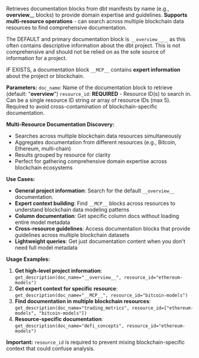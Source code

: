 Retrieves documentation blocks from dbt manifests by name (e.g., __overview____ blocks) to provide domain expertise and guidelines. **Supports multi-resource operations** - can search across multiple blockchain data resources to find comprehensive documentation.

The DEFAULT and primary documentation block is `__overview____` as this often contains descriptive information about the dbt project. This is not comprehensive and should not be relied on as the sole source of information for a project.  

IF EXISTS, a documentation block `__MCP__` contains **expert information** about the project or blockchain.  

**Parameters:**
`doc_name`: Name of the documentation block to retrieve (default: "__overview__")
`resource_id`: **REQUIRED** - Resource ID(s) to search in. Can be a single resource ID string or array of resource IDs (max 5). Required to avoid cross-contamination of blockchain-specific documentation.

**Multi-Resource Documentation Discovery:**
- Searches across multiple blockchain data resources simultaneously
- Aggregates documentation from different resources (e.g., Bitcoin, Ethereum, multi-chain)
- Results grouped by resource for clarity
- Perfect for gathering comprehensive domain expertise across blockchain ecosystems

**Use Cases:**
- **General project information**: Search for the default `__overview__` documentation.
- **Expert context building**: Find `__MCP__` blocks across resources to understand blockchain data modeling patterns
- **Column documentation**: Get specific column docs without loading entire model metadata
- **Cross-resource guidelines**: Access documentation blocks that provide guidelines across multiple blockchain datasets
- **Lightweight queries**: Get just documentation content when you don't need full model metadata

**Usage Examples:**
1. **Get high-level project information**: `get_description(doc_name="__overview__", resource_id="ethereum-models")`
2. **Get expert context for specific resource**: `get_description(doc_name="__MCP__", resource_id="bitcoin-models")`
3. **Find documentation in multiple blockchain resources**: `get_description(doc_name="trading_metrics", resource_id=["ethereum-models", "bitcoin-models"])`
4. **Resource-specific documentation**: `get_description(doc_name="defi_concepts", resource_id="ethereum-models")`

**Important:** `resource_id` is required to prevent mixing blockchain-specific context that could confuse analysis.
